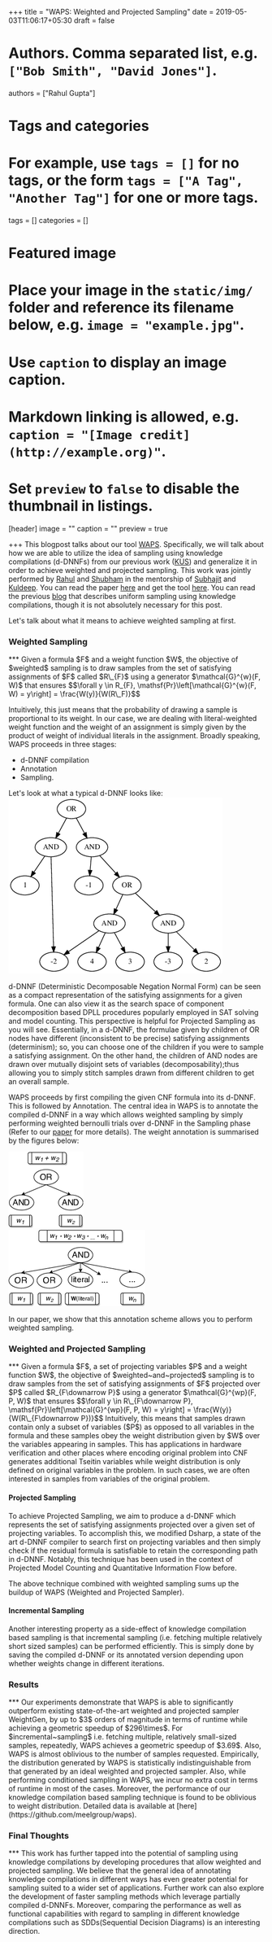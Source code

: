 +++
title = "WAPS: Weighted and Projected Sampling"
date = 2019-05-03T11:06:17+05:30
draft = false

# Authors. Comma separated list, e.g. `["Bob Smith", "David Jones"]`.
authors = ["Rahul Gupta"]

# Tags and categories
# For example, use `tags = []` for no tags, or the form `tags = ["A Tag", "Another Tag"]` for one or more tags.
tags = []
categories = []

# Featured image
# Place your image in the `static/img/` folder and reference its filename below, e.g. `image = "example.jpg"`.
# Use `caption` to display an image caption.
#   Markdown linking is allowed, e.g. `caption = "[Image credit](http://example.org)"`.
# Set `preview` to `false` to disable the thumbnail in listings.
[header]
image = ""
caption = ""
preview = true

+++
This blogpost talks about our tool [WAPS](https://github.com/meelgroup/WAPS). Specifically, we will talk about how we are able to utilize the idea of sampling using knowledge compilations (d-DNNFs) from our previous work ([KUS](https://www.comp.nus.edu.sg/~meel/Papers/lpar18.pdf)) and generalize it in order to achieve weighted and projected sampling. This work was jointly performed by [Rahul](https://rahulguptakota.github.io/) and [Shubham](https://smsharma1.github.io/) in the mentorship of [Subhajit](https://www.cse.iitk.ac.in/users/subhajit/) and [Kuldeep](https://www.comp.nus.edu.sg/~meel/). You can read the paper [here](https://www.comp.nus.edu.sg/~meel/Papers/tacas19.pdf) and get the tool [here](https://github.com/meelgroup/WAPS). You can read the previous [blog](https://meelgroup.github.io/post/kus/) that describes uniform sampling using knowledge compilations, though it is not absolutely necessary for this post.
<!-- Don't worry if you haven't read the previous blog, I am going to mention the required details here.  -->

Let's talk about what it means to achieve weighted sampling at first.
<h3>Weighted Sampling</h3>
***
Given a formula $F$ and a weight function $W$, the objective of $weighted$ sampling is to draw samples from the set of satisfying assignments of $F$ called $R\_{F}$ using a generator $\mathcal{G}^{w}(F, W)$ that ensures
 $$\forall y \in R_{F}, \mathsf{Pr}\left[\mathcal{G}^{w}(F, W) = y\right] = \frac{W(y)}{W(R\_F)}$$

<!-- So, we are trying to construct a weighted probabilistic generator. -->
Intuitively, this just means that the probability of drawing a sample is proportional to its weight. In our case, we are dealing with literal-weighted weight function and the weight of an assignment is simply given by the product of weight of individual literals in the assignment. Broadly speaking, WAPS proceeds in three stages:

* d-DNNF compilation
* Annotation 
* Sampling. 

Let's look at what a typical d-DNNF looks like:
![alt_text](dDNNFexample.png)

d-DNNF (Deterministic Decomposable Negation Normal Form) can be seen as a compact representation of the satisfying assignments for a given formula. One can also view it as the search space of component decomposition based DPLL procedures popularly employed in SAT solving and model counting. This perspective is helpful for Projected Sampling as you will see. Essentially, in a d-DNNF, the formulae given by children of OR nodes have different (inconsistent to be precise) satisfying assignments (determinism); so, you can choose one of the children if you were to sample a satisfying assignment. On the other hand, the children of AND nodes are drawn over mutually disjoint sets of variables (decomposability);thus allowing you to simply stitch samples drawn from different children to get an overall sample.

WAPS proceeds by first compiling the given CNF formula into its d-DNNF. This is followed by Annotation. The central idea in WAPS is to annotate the compiled d-DNNF in a way which allows weighted sampling by simply performing weighted bernoulli trials over d-DNNF in the Sampling phase (Refer to our [paper](https://www.comp.nus.edu.sg/~meel/Papers/tacas19.pdf) for more details).
The weight annotation is summarised by the figures below:

<div class="row">
  <div class="col-sm-5">
    <img src="WAnnotate.png" alt="Snow" class="center">
  </div>
  <div class="col-sm-7">
    <img src="WAnnotate2.png" alt="Forest" class="center">
  </div>
</div>

In our paper, we show that this annotation scheme allows you to perform weighted sampling.

<h3> Weighted and Projected Sampling </h3>
***
Given a formula $F$, a set of projecting variables $P$ and a weight function $W$, the objective of $weighted~and~projected$ sampling is to draw samples from the set of satisfying assignments of $F$ projected over $P$ called $R_{F\downarrow P}$ using a generator $\mathcal{G}^{wp}(F, P, W)$ that ensures
$$\forall y \in R\_{F\downarrow P}, \mathsf{Pr}\left[\mathcal{G}^{wp}(F, P, W) = y\right] = \frac{W(y)}{W(R\_{F\downarrow P})}$$
Intuitively, this means that samples drawn contain only a subset of variables ($P$) as opposed to all variables in the formula and these samples obey the weight distribution given by $W$ over the variables appearing in samples. This has applications in hardware verification and other places where encoding original problem into CNF generates additional Tseitin variables while weight distribution is only defined on original variables in the problem. In such cases, we are often interested in samples from variables of the original problem. 

<h4>Projected Sampling </h4>
To achieve Projected Sampling, we aim to produce a d-DNNF which represents the set of satisfying assignments projected over a given set of projecting variables. To accomplish this, we modified Dsharp, a state of the art d-DNNF compiler to search first on projecting variables and then simply check if the residual formula is satisfiable to retain the corresponding path in d-DNNF. Notably, this technique has been used in the context of Projected Model Counting and Quantitative Information Flow before. 

The above technique combined with weighted sampling sums up the buildup of WAPS (Weighted and Projected Sampler).

<h4> Incremental Sampling </h4>
Another interesting property as a side-effect of knowledge compilation based sampling is that incremental sampling (i.e. fetching multiple relatively short sized samples) can be performed efficiently. This is simply done by saving the compiled d-DNNF or its annotated version depending upon whether weights change in different iterations.

<h3> Results </h3>
***
Our experiments demonstrate that WAPS is able to significantly outperform existing state-of-the-art weighted and projected sampler WeightGen, by up to $3$ orders of magnitude in terms of runtime while
achieving a geometric speedup of $296\times$. For $incremental~sampling$ i.e. fetching multiple, relatively small-sized samples, repeatedly, WAPS achieves a geometric speedup of $3.69$. Also, WAPS is almost oblivious to the number of samples requested. Empirically, the distribution generated by WAPS is statistically indistinguishable from that generated by an ideal weighted and projected sampler.  Also, while performing conditioned sampling in WAPS, we incur no extra cost in terms of runtime in most of the cases. Moreover, the performance of our knowledge compilation based sampling technique is found to be oblivious to weight distribution. Detailed data is available at [here](https://github.com/meelgroup/waps).


<h3> Final Thoughts </h3>
***
This work has further tapped into the potential of sampling using knowledge compilations by developing procedures that allow weighted and projected sampling. We believe that the general idea of annotating knowledge compilations in different ways has even greater potential for sampling suited to a wider set of applications. Further work can also explore the development of faster sampling methods which leverage partially compiled d-DNNFs. Moreover, comparing the performance as well as functional capabilities with regard to sampling in different knowledge compilations such as SDDs(Sequential Decision Diagrams) is an interesting direction.
